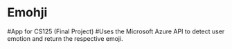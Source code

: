 # Emohji
#App for CS125 (Final Project)
#Uses the Microsoft Azure API to detect user emotion and return the respective emoji. 

